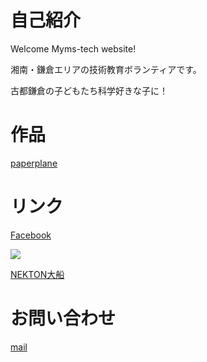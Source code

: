 
# 自己紹介

Welcome Myms-tech website!

湘南・鎌倉エリアの技術教育ボランティアです。

古都鎌倉の子どもたち科学好きな子に！

# 作品
[paperplane](./paperplane/paperplane.pdf)

# リンク
[Facebook](https://www.facebook.com/mymstech)

![](http://www.nespa-ad.co.jp/nekton/imgs/logo.png)

[NEKTON大船](http://www.nespa-ad.co.jp/nekton/)


# お問い合わせ
[mail](mailto:sbt.shimoda@gmail.com)

